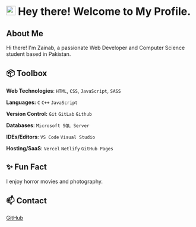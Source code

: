 # <img src="https://github.com/zxynxb/zxynxb/assets/171355561/eee568df-835f-4849-82f1-0889ae04c5aa" width="25"/> Hey there! Welcome to My Profile.

## About Me

Hi there! I'm Zainab, a passionate Web Developer and Computer Science student based in Pakistan.

## 📦 Toolbox

**Web Technologies**: `HTML`, `CSS`, `JavaScript`, `SASS`

**Languages:** `C` `C++` `JavaScript`
 
**Version Control:** `Git` `GitLab` `Github`

**Databases**: `Microsoft SQL Server`

**IDEs/Editors**: `VS Code` `Visual Studio`

**Hosting/SaaS**: `Vercel` `Netlify` `GitHub Pages`
 
## ✨ Fun Fact

I enjoy horror movies and photography. 

## 📫 Contact

[GitHub](https://github.com/zainabdev)
